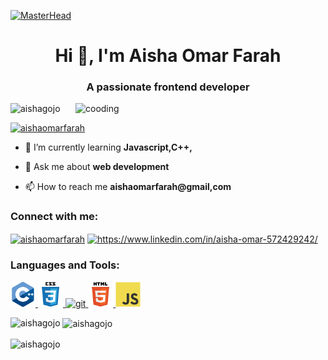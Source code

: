 [![MasterHead](https://thumbs.dreamstime.com/b/horizontal-banner-hands-typing-laptop-keyboard-various-electronic-devices-symbols-programming-software-horizontal-125917922.jpg)](https://Aishagojo)
<h1 align="center">Hi 👋, I'm Aisha Omar Farah</h1>
<h3 align="center">A passionate frontend developer</h3>
<img align="right" alt="cooding" width="400" src="https://i.pinimg.com/originals/e7/26/c7/e726c74ac081eed50feee1433d12c998.gif">
<p align="left"> <img src="https://komarev.com/ghpvc/?username=aishagojo&label=Profile%20views&color=0e75b6&style=flat" alt="aishagojo" /> </p>

<p align="left"> <a href="https://twitter.com/aishaomarfarah" target="blank"><img src="https://img.shields.io/twitter/follow/aishaomarfarah?logo=twitter&style=for-the-badge" alt="aishaomarfarah" /></a> </p>

- 🌱 I’m currently learning **Javascript,C++,**

- 💬 Ask me about **web development**

- 📫 How to reach me **aishaomarfarah@gmail,com**

<h3 align="left">Connect with me:</h3>
<p align="left">
<a href="https://twitter.com/aishaomarfarah" target="blank"><img align="center" src="https://raw.githubusercontent.com/rahuldkjain/github-profile-readme-generator/master/src/images/icons/Social/twitter.svg" alt="aishaomarfarah" height="30" width="40" /></a>
<a href="https://linkedin.com/in/https://www.linkedin.com/in/aisha-omar-572429242/" target="blank"><img align="center" src="https://raw.githubusercontent.com/rahuldkjain/github-profile-readme-generator/master/src/images/icons/Social/linked-in-alt.svg" alt="https://www.linkedin.com/in/aisha-omar-572429242/" height="30" width="40" /></a>
</p>

<h3 align="left">Languages and Tools:</h3>
<p align="left"> <a href="https://www.w3schools.com/cpp/" target="_blank" rel="noreferrer"> <img src="https://raw.githubusercontent.com/devicons/devicon/master/icons/cplusplus/cplusplus-original.svg" alt="cplusplus" width="40" height="40"/> </a> <a href="https://www.w3schools.com/css/" target="_blank" rel="noreferrer"> <img src="https://raw.githubusercontent.com/devicons/devicon/master/icons/css3/css3-original-wordmark.svg" alt="css3" width="40" height="40"/> </a> <a href="https://git-scm.com/" target="_blank" rel="noreferrer"> <img src="https://www.vectorlogo.zone/logos/git-scm/git-scm-icon.svg" alt="git" width="40" height="40"/> </a> <a href="https://www.w3.org/html/" target="_blank" rel="noreferrer"> <img src="https://raw.githubusercontent.com/devicons/devicon/master/icons/html5/html5-original-wordmark.svg" alt="html5" width="40" height="40"/> </a> <a href="https://www.java.com" target="_blank" rel="noreferrer">  <a href="https://developer.mozilla.org/en-US/docs/Web/JavaScript" target="_blank" rel="noreferrer"> <img src="https://raw.githubusercontent.com/devicons/devicon/master/icons/javascript/javascript-original.svg" alt="javascript" width="40" height="40"/> </a> </p>

<p><img align="left" src="https://github-readme-stats.vercel.app/api/top-langs?username=aishagojo&show_icons=true&locale=en&layout=compact" alt="aishagojo" /></p>

<p>&nbsp;<img align="center" src="https://github-readme-stats.vercel.app/api?username=aishagojo&show_icons=true&locale=en" alt="aishagojo" /></p>

<p><img align="center" src="https://github-readme-streak-stats.herokuapp.com/?user=aishagojo&" alt="aishagojo" /></p>

